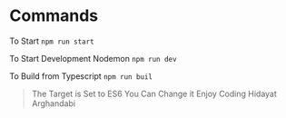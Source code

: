 # Commands
To Start
`npm run start`

To Start Development Nodemon
`npm run dev`

To Build from Typescript 
`npm run buil`

> The Target is Set to ES6 You Can Change it
Enjoy Coding 
Hidayat Arghandabi